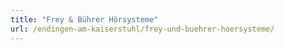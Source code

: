 ```yaml
---
title: "Frey & Bührer Hörsysteme"
url: /endingen-am-kaiserstuhl/frey-und-buehrer-hoersysteme/
---
```

